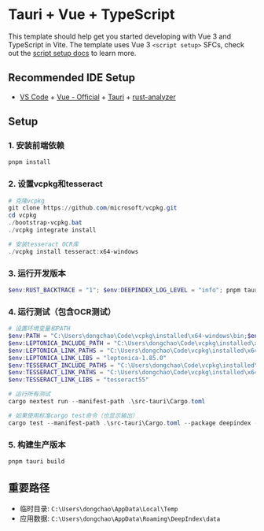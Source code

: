 # Tauri + Vue + TypeScript

This template should help get you started developing with Vue 3 and TypeScript in Vite. The template uses Vue 3 `<script setup>` SFCs, check out the [script setup docs](https://v3.vuejs.org/api/sfc-script-setup.html#sfc-script-setup) to learn more.

## Recommended IDE Setup

- [VS Code](https://code.visualstudio.com/) + [Vue - Official](https://marketplace.visualstudio.com/items?itemName=Vue.volar) + [Tauri](https://marketplace.visualstudio.com/items?itemName=tauri-apps.tauri-vscode) + [rust-analyzer](https://marketplace.visualstudio.com/items?itemName=rust-lang.rust-analyzer)

## Setup

### 1. 安装前端依赖
```powershell
pnpm install
```

### 2. 设置vcpkg和tesseract
```powershell
# 克隆vcpkg
git clone https://github.com/microsoft/vcpkg.git
cd vcpkg
./bootstrap-vcpkg.bat
./vcpkg integrate install

# 安装tesseract OCR库
./vcpkg install tesseract:x64-windows
```

### 3. 运行开发版本
```powershell
$env:RUST_BACKTRACE = "1"; $env:DEEPINDEX_LOG_LEVEL = "info"; pnpm tauri dev
```

### 4. 运行测试（包含OCR测试）
```powershell
# 设置环境变量和PATH
$env:PATH = "C:\Users\dongchao\Code\vcpkg\installed\x64-windows\bin;$env:PATH"
$env:LEPTONICA_INCLUDE_PATH = "C:\Users\dongchao\Code\vcpkg\installed\x64-windows\include"
$env:LEPTONICA_LINK_PATHS = "C:\Users\dongchao\Code\vcpkg\installed\x64-windows\lib"
$env:LEPTONICA_LINK_LIBS = "leptonica-1.85.0"
$env:TESSERACT_INCLUDE_PATHS = "C:\Users\dongchao\Code\vcpkg\installed\x64-windows\include"
$env:TESSERACT_LINK_PATHS = "C:\Users\dongchao\Code\vcpkg\installed\x64-windows\lib"
$env:TESSERACT_LINK_LIBS = "tesseract55"

# 运行所有测试
cargo nextest run --manifest-path .\src-tauri\Cargo.toml

# 如果使用标准cargo test命令（也显示输出）
cargo test --manifest-path .\src-tauri\Cargo.toml --package deepindex --lib -- ocr::test::main --exact --nocapture
```

### 5. 构建生产版本
```powershell
pnpm tauri build
```

## 重要路径

- 临时目录: `C:\Users\dongchao\AppData\Local\Temp`
- 应用数据: `C:\Users\dongchao\AppData\Roaming\DeepIndex\data`

